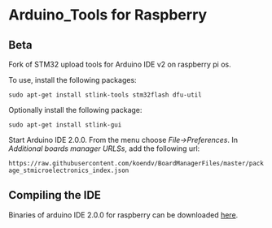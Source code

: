# Arduino_Tools for Raspberry

## Beta

Fork of STM32 upload tools for Arduino IDE v2 on raspberry pi os.

To use, install the following packages:
```
sudo apt-get install stlink-tools stm32flash dfu-util
```
Optionally install the following package:
```
sudo apt-get install stlink-gui
```

Start Arduino IDE 2.0.0. From the menu choose *File->Preferences*. In *Additional boards manager URLSs*, add the following url:

 ```https://raw.githubusercontent.com/koendv/BoardManagerFiles/master/package_stmicroelectronics_index.json```


## Compiling the IDE

 Binaries of arduino IDE 2.0.0 for raspberry can be downloaded [here](https://github.com/koendv/arduino-ide-raspberrypi). 
